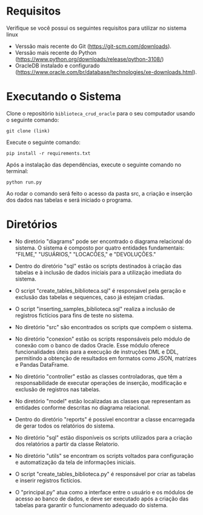 # Requisitos 

Verifique se você possui os seguintes requisitos para utilizar no sistema linux
- Verssão mais recente do Git (https://git-scm.com/downloads).
- Verssão mais recente do Python (https://www.python.org/downloads/release/python-3108/)
- OracleDB instalado e configurado (https://www.oracle.com/br/database/technologies/xe-downloads.html).

# Executando o Sistema 
Clone o repositório `biblioteca_crud_oracle` para o seu computador usando o seguinte comando:
```git
git clone (link)
```
Execute o seguinte comando: 
```shell
pip install -r requirements.txt
```

Após a instalação das dependências, execute o seguinte comando no terminal:
```shell
python run.py 
```

Ao rodar o comando será feito o acesso da pasta src, a criação e inserção dos dados nas tabelas e será iniciado o programa.

# Diretórios 
- No diretório "diagrams" pode ser encontrado o diagrama relacional do sistema. O sistema é composto por quatro entidades fundamentais: "FILME," "USUÁRIOS," "LOCACÕES," e "DEVOLUÇÕES."

- Dentro do diretório "sql" estão os scripts destinados à criação das tabelas e à inclusão de dados iniciais para a utilização imediata do sistema.

- O script "create_tables_biblioteca.sql" é responsável pela geração e exclusão das tabelas e sequences, caso já estejam criadas.

- O script "inserting_samples_biblioteca.sql" realiza a inclusão de registros fictícios para fins de teste no sistema.

- No diretório "src" são encontrados os scripts que compõem o sistema.

- No diretório "conexion" estão os scripts responsáveis pelo módulo de conexão com o banco de dados Oracle. Esse módulo oferece funcionalidades úteis para a execução de instruções DML e DDL, permitindo a obtenção de resultados em formatos como JSON, matrizes e Pandas DataFrame.

- No diretório "controller" estão as classes controladoras, que têm a responsabilidade de executar operações de inserção, modificação e exclusão de registros nas tabelas.

- No diretório "model" estão localizadas as classes que representam as entidades conforme descritas no diagrama relacional.

- Dentro do diretório "reports" é possível encontrar a classe encarregada de gerar todos os relatórios do sistema.

- No diretório "sql" estão disponíveis os scripts utilizados para a criação dos relatórios a partir da classe Relatorio.

- No diretório "utils" se encontram os scripts voltados para configuração e automatização da tela de informações iniciais.

- O script "create_tables_biblioteca.py" é responsável por criar as tabelas e inserir registros fictícios.

- O "principal.py" atua como a interface entre o usuário e os módulos de acesso ao banco de dados, e deve ser executado após a criação das tabelas para garantir o funcionamento adequado do sistema.
